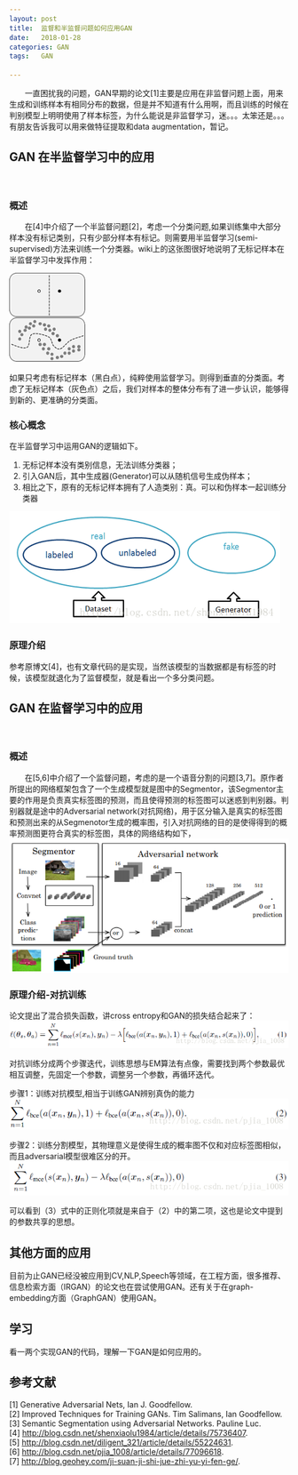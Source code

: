 ```yaml
---
layout:	post
title:	监督和半监督问题如何应用GAN
date:	2018-01-28
categories:	GAN
tags:	GAN

---  
```

　　一直困扰我的问题，GAN早期的论文[1]主要是应用在非监督问题上面，用来生成和训练样本有相同分布的数据，但是并不知道有什么用啊，而且训练的时候在判别模型上明明使用了样本标签，为什么能说是非监督学习，迷。。。太笨还是。。。有朋友告诉我可以用来做特征提取和data augmentation，暂记。

## GAN 在半监督学习中的应用　
　
### 概述

　　在[4]中介绍了一个半监督问题[2]，考虑一个分类问题,如果训练集中大部分样本没有标记类别，只有少部分样本有标记。则需要用半监督学习(semi-supervised)方法来训练一个分类器。wiki上的这张图很好地说明了无标记样本在半监督学习中发挥作用：

<img src="/assets/images/gan1.png">　　

如果只考虑有标记样本（黑白点），纯粹使用监督学习。则得到垂直的分类面。考虑了无标记样本（灰色点）之后，我们对样本的整体分布有了进一步认识，能够得到新的、更准确的分类面。

### 核心概念

在半监督学习中运用GAN的逻辑如下。
1. 无标记样本没有类别信息，无法训练分类器；
2. 引入GAN后，其中生成器(Generator)可以从随机信号生成伪样本；
3. 相比之下，原有的无标记样本拥有了人造类别：真。可以和伪样本一起训练分类器
<img src="/assets/images/gan2.png">

### 原理介绍
参考原博文[4]，也有文章代码的是实现，当然该模型的当数据都是有标签的时候，该模型就退化为了监督模型，就是看出一个多分类问题。

## GAN 在监督学习中的应用　
　
### 概述

　　在[5,6]中介绍了一个监督问题，考虑的是一个语音分割的问题[3,7]。原作者所提出的网络框架包含了一个生成模型就是图中的Segmentor，该Segmentor主要的作用是负责真实标签图的预测，而且使得预测的标签图可以迷惑到判别器。判别器就是途中的Adversarial network(对抗网络)，用于区分输入是真实的标签图和预测出来的从Segmenotor生成的概率图，引入对抗网络的目的是使得得到的概率预测图更符合真实的标签图，具体的网络结构如下， 
<img src="/assets/images/gan3.png">

### 原理介绍-对抗训练
论文提出了混合损失函数，讲cross entropy和GAN的损失结合起来了：
<img src="/assets/images/ganF1.png">

对抗训练分成两个步骤迭代，训练思想与EM算法有点像，需要找到两个参数最优相互调整，先固定一个参数，调整另一个参数，再循环迭代。　　

步骤1：训练对抗模型,相当于训练GAN辨别真伪的能力
<img src="/assets/images/ganF2.png">

步骤2：训练分割模型，其物理意义是使得生成的概率图不仅和对应标签图相似，而且adversarial模型很难区分的开。
<img src="/assets/images/ganF3.png" >

可以看到（3）式中的正则化项就是来自于（2）中的第二项，这也是论文中提到的参数共享的思想。

## 其他方面的应用

目前为止GAN已经没被应用到CV,NLP,Speech等领域，在工程方面，很多推荐、信息检索方面（IRGAN）的论文也在尝试使用GAN。还有关于在graph-embedding方面（GraphGAN）使用GAN。

## 学习
看一两个实现GAN的代码，理解一下GAN是如何应用的。

## 参考文献
[1] Generative Adversarial Nets, Ian J. Goodfellow.  
[2] Improved Techniques for Training GANs. Tim Salimans, Ian Goodfellow.  
[3] Semantic Segmentation using Adversarial Networks. Pauline Luc.  
[4] http://blog.csdn.net/shenxiaolu1984/article/details/75736407.  
[5] http://blog.csdn.net/diligent_321/article/details/55224631.  
[6] http://blog.csdn.net/pjia_1008/article/details/77096618.  
[7] http://blog.geohey.com/ji-suan-ji-shi-jue-zhi-yu-yi-fen-ge/.


